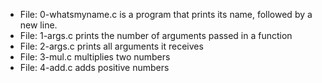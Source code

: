 * File: 0-whatsmyname.c is a program that prints its name, followed by a new line.
* File: 1-args.c prints the number of arguments passed in a function
* File: 2-args.c prints all arguments it receives
* File: 3-mul.c multiplies two numbers
* File: 4-add.c adds positive numbers
